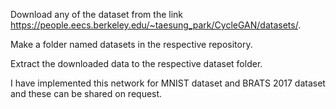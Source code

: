 Download any of the dataset from the link https://people.eecs.berkeley.edu/~taesung_park/CycleGAN/datasets/.

Make a folder named datasets in the respective repository.

Extract the downloaded data to the respective dataset folder.

I have implemented this network for MNIST dataset and BRATS 2017 dataset and these can be shared on request.
